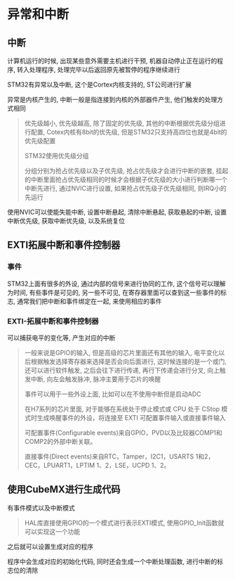 # 异常和中断

## 中断

计算机运行的时候, 出现某些意外需要主机进行干预, 机器自动停止正在运行的程序, 转入处理程序, 处理完毕以后返回原先被暂停的程序继续进行

STM32有异常以及中断, 这个是Cortex内核支持的, ST公司进行扩展

异常是内核产生的, 中断一般是指连接到内核的外部器件产生, 他们触发的处理方式相同

> 优先级越小, 优先级越高, 除了固定的优先级, 其他的中断根据优先级分组进行配置, Cotex内核有8bit的优先级, 但是STM32只支持高四位也就是4bit的优先级配置
>
> STM32使用优先级分组
>
> 分组分别为抢占优先级以及子优先级, 抢占优先级才会进行中断的嵌套, 挂起的中断里面抢占优先级相同的时候才会根据子优先级的大小进行判断哪一个中断先进行, 通过NVIC进行设置, 如果抢占优先级子优先级相同, 则IRQ小的先运行

使用NVIC可以使能失能中断, 设置中断悬起, 清除中断悬起, 获取悬起的中断, 设置中断优先级, 获取中断优先级, 以及系统复位

## EXTI拓展中断和事件控制器

### 事件

STM32上面有很多的外设, 通过内部的信号来进行协同的工作, 这个信号可以理解为时间, 有些事件是可见的, 另一些不可见, 在寄存器里面可以查到这一些事件的标志, 通常我们把中断和事件绑定在一起, 来使用相应的事件

### EXTI-拓展中断和事件控制器

可以捕获电平的变化等, 产生对应的中断

> 一般来说是GPIO的输入, 但是高级的芯片里面还有其他的输入, 电平变化以后根据触发选择寄存器来选择是否会向后面进行, 这时候连接的是一个或门, 还可以进行软件触发, 之后会往下进行传递, 再行下传递会进行分叉, 向上触发中断, 向左会触发脉冲, 脉冲主要用于芯片的唤醒
>
> 事件可以用于一些外设上面, 比如可以在不使用中断但是启动ADC
>
> 在H7系列的芯片里面, 对于能够在系统处于停止模式或 CPU 处于 CStop 模式时生成唤醒事件的外设，将连接至  EXTI 可配置事件输入或直接事件输入
>
> 可配置事件(Configurable events)来自GPIO，PVD以及比较器COMP1和COMP2的外部中断关联。
>
> 直接事件(Direct events)来自RTC，Tamper，I2C1，USARTS 1和2，CEC，LPUART1，LPTIM 1、2，LSE，UCPD 1、2。

## 使用CubeMX进行生成代码

有事件模式以及中断模式

> HAL库直接使用GPIO的一个模式进行表示EXTI模式, 使用GPIO_Init函数就可以实现这一个功能

之后就可以设置生成对应的程序

程序中会生成对应的初始化代码, 同时还会生成一个中断处理函数, 进行中断的标志位的清除





